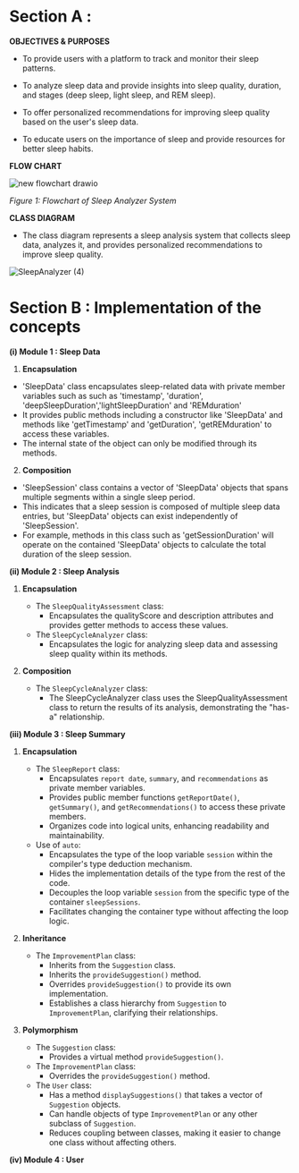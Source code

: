 # Section A : 
**OBJECTIVES & PURPOSES**
- To provide users with a platform to track and monitor their sleep patterns.

- To analyze sleep data and provide insights into sleep quality, duration, and stages (deep sleep, light sleep, and REM sleep).

- To offer personalized recommendations for improving sleep quality based on the user's sleep data.

- To educate users on the importance of sleep and provide resources for better sleep habits.


**FLOW CHART**

![new flowchart drawio](https://github.com/jjn7702/SECJ1023-PT2/assets/102563828/b25fce48-0b89-4ae3-9fde-0a0d4e1d3bc8) <br>

*Figure 1: Flowchart of Sleep Analyzer System* <br>

**CLASS DIAGRAM**
- The class diagram represents a sleep analysis system that collects sleep data, analyzes it, and provides personalized recommendations to improve sleep quality. 

![SleepAnalyzer (4)](https://github.com/jjn7702/SECJ1023-PT2/assets/148436857/4d621d39-2445-47f0-a3d2-ca380e654b84)



# Section B : Implementation of the concepts
**(i) Module 1 : Sleep Data**

1. **Encapsulation**  
- 'SleepData' class encapsulates sleep-related data with private member variables such as such as 'timestamp', 'duration', 'deepSleepDuration','lightSleepDuration' and 'REMduration' 
- It provides public methods including a constructor like 'SleepData' and methods like 'getTimestamp' and 'getDuration', 'getREMduration' to access these variables.
- The internal state of the object can only be modified through its methods.  

2. **Composition** 
- 'SleepSession' class contains a vector of 'SleepData' objects that spans multiple segments within a single sleep period.
- This indicates that a sleep session is composed of multiple sleep data entries, but 'SleepData' objects can exist independently of 'SleepSession'.
- For example, methods in this class such as 'getSessionDuration' will operate on the contained 'SleepData' objects to calculate the total duration of the sleep session.

**(ii) Module 2 : Sleep Analysis**
1. **Encapsulation**
   - The `SleepQualityAssessment` class:
      - Encapsulates the qualityScore and description attributes and provides getter methods to access these values.
   - The `SleepCycleAnalyzer` class:
      - Encapsulates the logic for analyzing sleep data and assessing sleep quality within its methods.
    
2. **Composition**
   - The `SleepCycleAnalyzer` class:
      - The SleepCycleAnalyzer class uses the SleepQualityAssessment class to return the results of its analysis, demonstrating the "has-a" relationship.

**(iii) Module 3 : Sleep Summary**
1. **Encapsulation**
   - The `SleepReport` class:
     - Encapsulates `report date`, `summary`, and `recommendations` as private member variables.
     - Provides public member functions `getReportDate()`, `getSummary()`, and `getRecommendations()` to access these private members.
     - Organizes code into logical units, enhancing readability and maintainability.
   - Use of `auto`:
     - Encapsulates the type of the loop variable `session` within the compiler's type deduction mechanism.
     - Hides the implementation details of the type from the rest of the code.
     - Decouples the loop variable `session` from the specific type of the container `sleepSessions`.
     - Facilitates changing the container type without affecting the loop logic.

2. **Inheritance**
   - The `ImprovementPlan` class:
     - Inherits from the `Suggestion` class.
     - Inherits the `provideSuggestion()` method.
     - Overrides `provideSuggestion()` to provide its own implementation.
     - Establishes a class hierarchy from `Suggestion` to `ImprovementPlan`, clarifying their relationships.

3. **Polymorphism**
   - The `Suggestion` class:
     - Provides a virtual method `provideSuggestion()`.
   - The `ImprovementPlan` class:
     - Overrides the `provideSuggestion()` method.
   - The `User` class:
     - Has a method `displaySuggestions()` that takes a vector of `Suggestion` objects.
     - Can handle objects of type `ImprovementPlan` or any other subclass of `Suggestion`.
     - Reduces coupling between classes, making it easier to change one class without affecting others.
     
**(iv) Module 4 : User**



